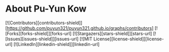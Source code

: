# About Pu-Yun Kow

[![Contributors][contributors-shield]][https://github.com/puyun321/puyun321.github.io/graphs/contributors]
[![Forks][forks-shield]][forks-url]
[![Stargazers][stars-shield]][stars-url]
[![Issues][issues-shield]][issues-url]
[![MIT License][license-shield]][license-url]
[![LinkedIn][linkedin-shield]][linkedin-url]
